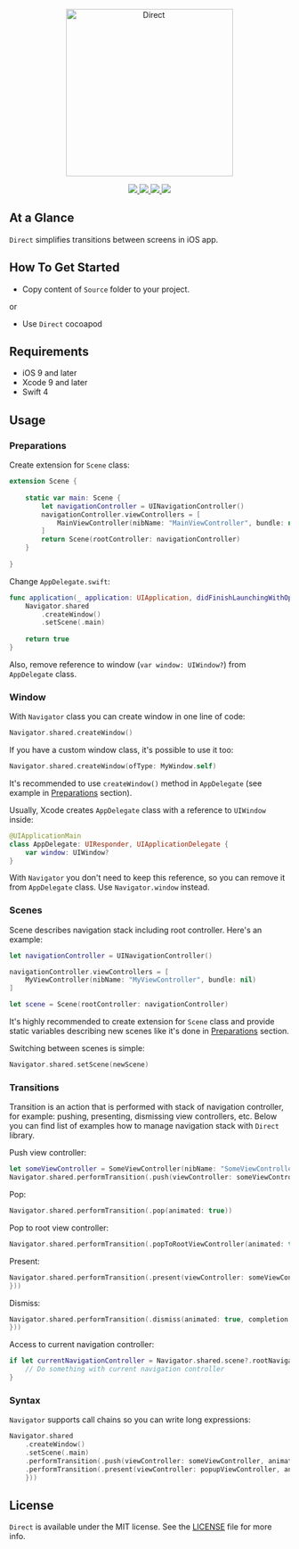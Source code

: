<p align="center" >
	<img src="/Images/logo_2048_2048.png" alt="Direct" title="Direct" width="300px" height="300px">
</p>

<p align="center">
	<a href="https://swift.org">
		<img src="https://img.shields.io/badge/Swift-4.0-orange.svg?style=flat">
	</a>
	<a href="https://cocoapods.org">
		<img src="https://img.shields.io/cocoapods/v/Direct.svg">
	</a>
	<a href="https://cocoapods.org">
		<img src="https://img.shields.io/cocoapods/dt/Direct.svg">
	</a>
	<a href="https://tldrlegal.com/license/mit-license">
		<img src="https://img.shields.io/badge/License-MIT-blue.svg?style=flat">
	</a>
</p>

## At a Glance

`Direct` simplifies transitions between screens in iOS app.

## How To Get Started

- Copy content of `Source` folder to your project.

or

- Use `Direct` cocoapod

## Requirements

* iOS 9 and later
* Xcode 9 and later
* Swift 4

## Usage

### Preparations

Create extension for `Scene` class:

```swift
extension Scene {
    
    static var main: Scene {
        let navigationController = UINavigationController()
        navigationController.viewControllers = [
            MainViewController(nibName: "MainViewController", bundle: nil)
        ]
        return Scene(rootController: navigationController)
    }
    
}
```

Change `AppDelegate.swift`:

```swift
func application(_ application: UIApplication, didFinishLaunchingWithOptions launchOptions: [UIApplicationLaunchOptionsKey: Any]?) -> Bool {
    Navigator.shared
        .createWindow()
        .setScene(.main)
    
    return true
}
```

Also, remove reference to window (`var window: UIWindow?`) from `AppDelegate` class.

### Window

With `Navigator` class you can create window in one line of code:

```swift
Navigator.shared.createWindow()
```

If you have a custom window class, it's possible to use it too:

```swift
Navigator.shared.createWindow(ofType: MyWindow.self)
```

It's recommended to use `createWindow()` method in `AppDelegate` (see example in [Preparations](#preparations) section).

Usually, Xcode creates `AppDelegate` class with a reference to `UIWindow` inside:

```swift
@UIApplicationMain
class AppDelegate: UIResponder, UIApplicationDelegate {
    var window: UIWindow?
}
```

With `Navigator` you don't need to keep this reference, so you can remove it from `AppDelegate` class. Use `Navigator.window` instead.

### Scenes

Scene describes navigation stack including root controller. Here's an example:

```swift
let navigationController = UINavigationController()

navigationController.viewControllers = [
    MyViewController(nibName: "MyViewController", bundle: nil)
]

let scene = Scene(rootController: navigationController)
```

It's highly recommended to create extension for `Scene` class and provide static variables describing new scenes like it's done in [Preparations](#preparations) section.

Switching between scenes is simple:

```swift
Navigator.shared.setScene(newScene)
```

### Transitions

Transition is an action that is performed with stack of navigation controller, for example: pushing, presenting, dismissing view controllers, etc. Below you can find list of examples how to manage navigation stack with `Direct` library.

Push view controller:

```swift
let someViewController = SomeViewController(nibName: "SomeViewController", bundle: nil)
Navigator.shared.performTransition(.push(viewController: someViewController, animated: true))
```

Pop:

```swift
Navigator.shared.performTransition(.pop(animated: true))
```

Pop to root view controller:

```swift
Navigator.shared.performTransition(.popToRootViewController(animated: true))
```

Present:

```swift
Navigator.shared.performTransition(.present(viewController: someViewController, animated: true, completion: {
}))
```

Dismiss:

```swift
Navigator.shared.performTransition(.dismiss(animated: true, completion: {
}))
```

Access to current navigation controller:

```swift
if let currentNavigationController = Navigator.shared.scene?.rootNavigationController {
    // Do something with current navigation controller
}
```

### Syntax

`Navigator` supports call chains so you can write long expressions:

```swift
Navigator.shared
    .createWindow()
    .setScene(.main)
    .performTransition(.push(viewController: someViewController, animated: false))
    .performTransition(.present(viewController: popupViewController, animated: true, completion: {
    }))
```

## License

`Direct` is available under the MIT license. See the [LICENSE](./LICENSE) file for more info.

